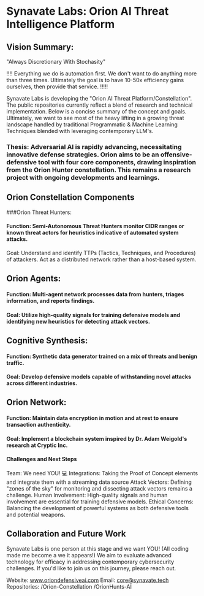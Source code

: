 # Synavate Labs: Orion AI Threat Intelligence Platform
## Vision Summary:

"Always Discretionary With Stochasity"

!!!! Everything we do is automation first. We don't want to do anything more than three times. Ultimately the goal is to have 10-50x efficiency gains ourselves, then provide that service. !!!!!


Synavate Labs is developing the "Orion AI Threat Platform/Constellation". The public repositories currently reflect a blend of research and technical implementation. Below is a concise summary of the concept and goals. Ultimately,  we want to see most of the heavy lifting in a growing threat landscape handled by traditional Programmatic & Machine Learning Techniques blended with leveraging contemporary LLM's.

### Thesis: Adversarial AI is rapidly advancing, necessitating innovative defense strategies. Orion aims to be an offensive-defensive tool with four core components, drawing inspiration from the Orion Hunter constellation. This remains a research project with ongoing developments and learnings.

## Orion Constellation Components
###Orion Threat Hunters:

#### Function: Semi-Autonomous Threat Hunters monitor CIDR ranges or known threat actors for heuristics indicative of automated system attacks.
Goal: Understand and identify TTPs (Tactics, Techniques, and Procedures) of attackers. Act as a distributed network rather than a host-based system.

## Orion Agents:

#### Function: Multi-agent network processes data from hunters, triages information, and reports findings.
#### Goal: Utilize high-quality signals for training defensive models and identifying new heuristics for detecting attack vectors.

## Cognitive Synthesis:

#### Function: Synthetic data generator trained on a mix of threats and benign traffic.
#### Goal: Develop defensive models capable of withstanding novel attacks across different industries.

## Orion Network:

#### Function: Maintain data encryption in motion and at rest to ensure transaction authenticity.
#### Goal: Implement a blockchain system inspired by Dr. Adam Weigold's research at Cryptic Inc.

#### Challenges and Next Steps
Team: We need YOU!  💻
Integrations: Taking  the Proof of Concept elements and integrate them with a streaming data source
Attack Vectors: Defining "zones of the sky" for monitoring and dissecting attack vectors remains a challenge.
Human Involvement: High-quality signals and human involvement are essential for training defensive models.
Ethical Concerns: Balancing the development of powerful systems as both defensive tools and potential weapons.

## Collaboration and Future Work
Synavate Labs is one person at this stage and we want YOU! (All coding made me become a we it appears!) 
We aim to evaluate advanced technology for efficacy in addressing contemporary cybersecurity challenges. If you'd like to join us on this journey, please reach out.

Website: www.oriondefensiveai.com
Email: core@synavate.tech
Repositories:
/Orion-Constellation
/OrionHunts-AI
